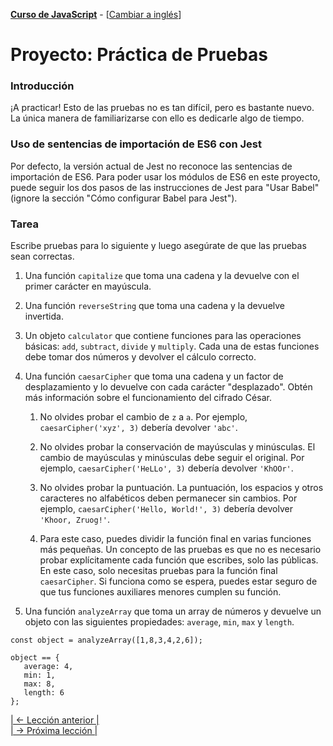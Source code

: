 **[Curso de JavaScript](./../README.md)** - [[Cambiar a inglés](./../7-2-project-testing-practice.md)]

# Proyecto: Práctica de Pruebas

### Introducción
¡A practicar! Esto de las pruebas no es tan difícil, pero es bastante nuevo. La única manera de familiarizarse con ello es dedicarle algo de tiempo.

### Uso de sentencias de importación de ES6 con Jest
Por defecto, la versión actual de Jest no reconoce las sentencias de importación de ES6. Para poder usar los módulos de ES6 en este proyecto, puede seguir los dos pasos de las instrucciones de Jest para "Usar Babel" (ignore la sección "Cómo configurar Babel para Jest").

### Tarea
Escribe pruebas para lo siguiente y luego asegúrate de que las pruebas sean correctas.

1. Una función `capitalize` que toma una cadena y la devuelve con el primer carácter en mayúscula.

2. Una función `reverseString` que toma una cadena y la devuelve invertida.

3. Un objeto `calculator` que contiene funciones para las operaciones básicas: `add`, `subtract`, `divide` y `multiply`. Cada una de estas funciones debe tomar dos números y devolver el cálculo correcto.

4. Una función `caesarCipher` que toma una cadena y un factor de desplazamiento y lo devuelve con cada carácter "desplazado". Obtén más información sobre el funcionamiento del cifrado César.
    
    1. No olvides probar el cambio de `z` a `a`. Por ejemplo, `caesarCipher('xyz', 3)` debería devolver `'abc'`.

    2. No olvides probar la conservación de mayúsculas y minúsculas. El cambio de mayúsculas y minúsculas debe seguir el original. Por ejemplo, `caesarCipher('HeLLo', 3)` debería devolver `'KhOOr'`.

    3. No olvides probar la puntuación. La puntuación, los espacios y otros caracteres no alfabéticos deben permanecer sin cambios. Por ejemplo, `caesarCipher('Hello, World!', 3)` debería devolver `'Khoor, Zruog!'`.

    4. Para este caso, puedes dividir la función final en varias funciones más pequeñas. Un concepto de las pruebas es que no es necesario probar explícitamente cada función que escribes, solo las públicas. En este caso, solo necesitas pruebas para la función final `caesarCipher`. Si funciona como se espera, puedes estar seguro de que tus funciones auxiliares menores cumplen su función.

5. Una función `analyzeArray` que toma un array de números y devuelve un objeto con las siguientes propiedades: `average`, `min`, `max` y `length`.
```
const object = analyzeArray([1,8,3,4,2,6]);

object == {
   average: 4,
   min: 1,
   max: 8,
   length: 6
};
```

[| <- Lección anterior |](./7-1-testing-basics-es.md)  
[| -> Próxima lección |](./7-1-testing-basics.md)